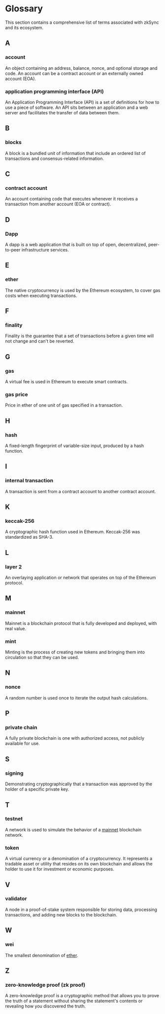 # Glossary

This section contains a comprehensive list of terms associated with zkSync and its ecosystem.

## A

### account

An object containing an address, balance, nonce, and optional storage and code. An account can be a contract account or an externally owned account (EOA).

### application programming interface (API)

An Application Programming Interface (API) is a set of definitions for how to use a piece of software. An API sits between an application and a web server and facilitates the transfer of data between them.



## B

### blocks

A block is a bundled unit of information that include an ordered list of transactions and consensus-related information. 

## C

### contract account

An account containing code that executes whenever it receives a transaction from another account (EOA or contract).


## D

### Dapp

A dapp is a web application that is built on top of open, decentralized, peer-to-peer infrastructure services.

## E

### ether

The native cryptocurrency is used by the Ethereum ecosystem, to cover gas costs when executing transactions.

## F

### finality

Finality is the guarantee that a set of transactions before a given time will not change and can't be reverted.

## G

### gas

A virtual fee is used in Ethereum to execute smart contracts.

### gas price

Price in ether of one unit of gas specified in a transaction.

## H

### hash 

A fixed-length fingerprint of variable-size input, produced by a hash function.

## I

### internal transaction

A transaction is sent from a contract account to another contract account.

## K

### keccak-256

A cryptographic hash function used in Ethereum. Keccak-256 was standardized as SHA-3.

## L

### layer 2

An overlaying application or network that operates on top of the Ethereum protocol. 

## M

### mainnet

Mainnet is a blockchain protocol that is fully developed and deployed, with real value.

### mint

Minting is the process of creating new tokens and bringing them into circulation so that they can be used.

## N

### nonce

A random number is used once to iterate the output hash calculations.

<!-- ## O -->

## P 

### private chain

A fully private blockchain is one with authorized access, not publicly available for use.

## S

### signing

Demonstrating cryptographically that a transaction was approved by the holder of a specific private key.

## T

### testnet

A network is used to simulate the behavior of a [mainnet](#mainnet) blockchain network.

### token

A virtual currency or a denomination of a cryptocurrency. It represents a tradable asset or utility that resides on its own blockchain and allows the holder to use it for investment or economic purposes.

## V

### validator

A node in a proof-of-stake system responsible for storing data, processing transactions, and adding new blocks to the blockchain. 

## W

### wei

The smallest denomination of [ether](#ether).

## Z

### zero-knowledge proof (zk proof)

A zero-knowledge proof is a cryptographic method that allows you to prove the truth of a statement without sharing the statement's contents or revealing how you discovered the truth.